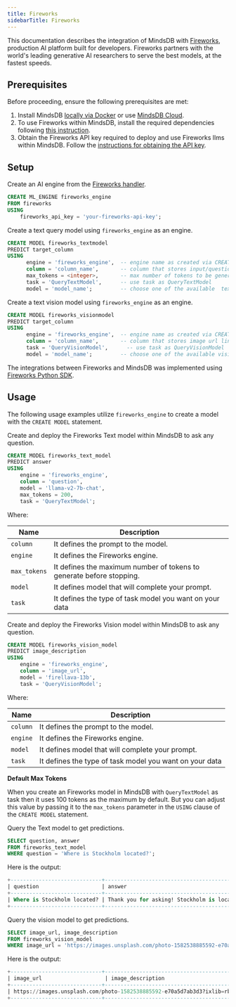 ```yaml
---
title: Fireworks
sidebarTitle: Fireworks
---
```


This documentation describes the integration of MindsDB with [Fireworks](https://fireworks.ai/), production AI platform
built for developers. Fireworks partners with the world's leading generative AI researchers to serve the best models, at the fastest speeds.

## Prerequisites

Before proceeding, ensure the following prerequisites are met:

1. Install MindsDB [locally via Docker](https://docs.mindsdb.com/setup/self-hosted/docker) or use [MindsDB Cloud](https://cloud.mindsdb.com/).
2. To use Fireworks within MindsDB, install the required dependencies following [this instruction](/setup/self-hosted/docker#install-dependencies).
3. Obtain the Fireworks API key required to deploy and use Fireworks llms within MindsDB. Follow the [instructions for obtaining the API key](https://readme.fireworks.ai/docs/quickstart).

## Setup

Create an AI engine from the [Fireworks handler](https://github.com/mindsdb/mindsdb/tree/staging/mindsdb/integrations/handlers/fireworks_handler).

```sql
CREATE ML_ENGINE fireworks_engine
FROM fireworks
USING
    fireworks_api_key = 'your-fireworks-api-key';
```

Create a text query model using `fireworks_engine` as an engine.

```sql
CREATE MODEL fireworks_textmodel
PREDICT target_column
USING
      engine = 'fireworks_engine',  -- engine name as created via CREATE ML_ENGINE
      column = 'column_name',       -- column that stores input/question to the model
      max_tokens = <integer>,       -- max number of tokens to be generated by the model (default is 100)
      task = 'QueryTextModel',      -- use task as QueryTextModel
      model = 'model_name';         -- choose one of the available  text language models in fireworks-ai
```

Create a text vision model using `fireworks_engine` as an engine.

```sql
CREATE MODEL fireworks_visionmodel
PREDICT target_column
USING
      engine = 'fireworks_engine',  -- engine name as created via CREATE ML_ENGINE
      column = 'column_name',       -- column that stores image url link to the model
      task = 'QueryVisionModel',      -- use task as QueryVisionModel
      model = 'model_name';         -- choose one of the available vision language models in fireworks-ai
```


<Info>

The integrations between Fireworks and MindsDB was implemented using [Fireworks Python SDK](https://readme.fireworks.ai/docs/quickstart).
</Info>

## Usage

The following usage examples utilize `fireworks_engine` to create a model with the `CREATE MODEL` statement.

Create and deploy the Fireworks Text model within MindsDB to ask any question.

```sql
CREATE MODEL fireworks_text_model
PREDICT answer
USING
    engine = 'fireworks_engine',  
    column = 'question',       
    model = 'llama-v2-7b-chat',
    max_tokens = 200,
    task = 'QueryTextModel';  

```

Where:

| Name              | Description                                                               |
|-------------------|---------------------------------------------------------------------------|
| `column`          | It defines the prompt to the model.                                       |
| `engine`          | It defines the Fireworks engine.                                          |
| `max_tokens`      | It defines the maximum number of tokens to generate before stopping.      |
| `model`           | It defines model that will complete your prompt.                          |
| `task`            | It defines the type of task model you want on your data                   |


Create and deploy the Fireworks Vision model within MindsDB to ask any question.

```sql
CREATE MODEL fireworks_vision_model
PREDICT image_description 
USING
    engine = 'fireworks_engine',  
    column = 'image_url',       
    model = 'firellava-13b',
    task = 'QueryVisionModel';  

```

Where:

| Name              | Description                                                               |
|-------------------|---------------------------------------------------------------------------|
| `column`          | It defines the prompt to the model.                                       |
| `engine`          | It defines the Fireworks engine.                                          |    
| `model`           | It defines model that will complete your prompt.                          |
| `task`            | It defines the type of task model you want on your data                   |



<Info>

**Default Max Tokens**

When you create an Fireworks model in MindsDB with `QueryTextModel` as task then it uses 100 tokens as the maximum by default. But you can adjust this value by passing it to the `max_tokens` parameter in the `USING` clause of the `CREATE MODEL` statement.
</Info>

Query the Text model to get predictions.

```sql
SELECT question, answer
FROM fireworks_text_model
WHERE question = 'Where is Stockholm located?';
```

Here is the output:

```sql
+-----------------------------+----------------------------------------------------------------------------------------------------------------------------------------------------+
| question                    | answer                                                                                                                                             |
+-----------------------------+----------------------------------------------------------------------------------------------------------------------------------------------------+
| Where is Stockholm located? | Thank you for asking! Stockholm is located in Sweden, Europe. It is situated on the coast of the Baltic Sea and is the capital and largest city of Sweden. Stockholm is known for its rich history, cultural heritage, and architectural landmarks, including the Vasa Museum, the Royal Palace, and the Old Town (Gamla Stan). It is also a hub for Swedish design, fashion, and cuisine, and offers a vibrant cultural scene with many museums, galleries, and festivals throughout the year. Is there anything else I can help you with?  |
+-----------------------------+----------------------------------------------------------------------------------------------------------------------------------------------------+
```

Query the vision model to get predictions.

```sql
SELECT image_url, image_description 
FROM fireworks_vision_model
WHERE image_url = 'https://images.unsplash.com/photo-1582538885592-e70a5d7ab3d3?ixlib=rb-4.0.3&ixid=M3wxMjA3fDB8MHxwaG90by1wYWdlfHx8fGVufDB8fHx8fA%3D%3D&auto=format&fit=crop&w=1770&q=80';
```

Here is the output:

```sql
+-----------------------------+----------------------------------------------------------------------------------------------------------------------------------------------------+
| image_url                    | image_description                                                                                                                                             |
+-----------------------------+----------------------------------------------------------------------------------------------------------------------------------------------------+
| https://images.unsplash.com/photo-1582538885592-e70a5d7ab3d3?ixlib=rb-4.0.3&ixid=M3wxMjA3fDB8MHxwaG90by1wYWdlfHx8fGVufDB8fHx8fA%3D%3D&auto=format&fit=crop&w=1770&q=80 |  In the image, a large group of blurry cherry trees surrounds a tower in the background. The trees are in bloom, displaying vibrant pink flowers that contrast with the blue sky above. The foreground of the image features vibrant pink flowers arranged in a clump, creating a visually appealing pattern. The overall scene suggests that spring has arrived, and the cherry trees are in full bloom, creating a picturesque landscape. |
+-----------------------------+----------------------------------------------------------------------------------------------------------------------------------------------------+
```